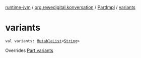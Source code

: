 [runtime-jvm](../../index.md) / [org.rewedigital.konversation](../index.md) / [PartImpl](index.md) / [variants](./variants.md)

# variants

`val variants: `[`MutableList`](https://kotlinlang.org/api/latest/jvm/stdlib/kotlin.collections/-mutable-list/index.html)`<`[`String`](https://kotlinlang.org/api/latest/jvm/stdlib/kotlin/-string/index.html)`>`

Overrides [Part.variants](../-part/variants.md)

